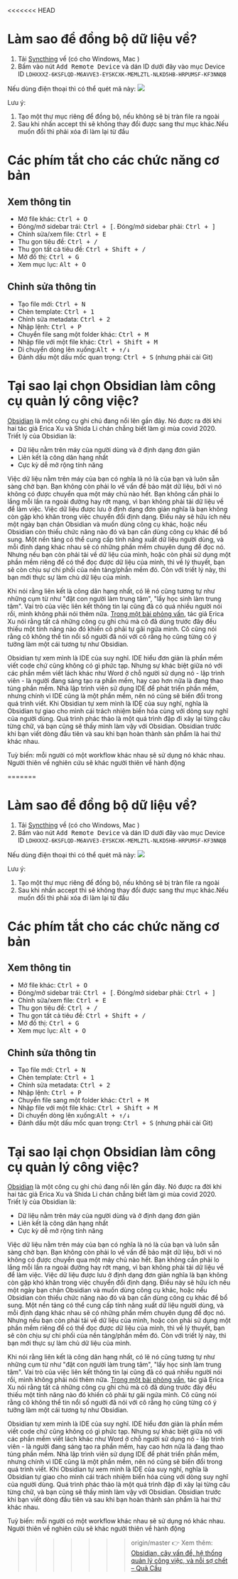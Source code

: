 <<<<<<< HEAD
# Làm sao để đồng bộ dữ liệu về?
1. Tải [Syncthing](https://syncthing.net/downloads/) về (có cho Windows, Mac ) 
2. Bấm vào nút <kbd>Add Remote Device</kbd> và dán ID dưới đây vào mục Device ID
`LDHXXXZ-6KSFLQD-M6AVVE3-EYSKCXK-MEMLZTL-NLKD5HB-HRPUMSF-KF3NNQB`

Nếu dùng điện thoại thì có thể quét mã này:
![](https://i.imgur.com/cABRyXJ.png)

Lưu ý:
1. Tạo một thư mục riêng để đồng bộ, nếu không sẽ bị tràn file ra ngoài 
2. Sau khi nhấn accept thì sẽ không thay đổi được sang thư mục khác.Nếu muốn đổi thì phải xóa đi làm lại từ đầu

# Các phím tắt cho các chức năng cơ bản
## Xem thông tin
- Mở file khác: <kbd>Ctrl + O</kbd>
- Đóng/mở sidebar trái: <kbd>Ctrl + [</kbd>. Đóng/mở sidebar phải: <kbd>Ctrl + ]</kbd>
- Chỉnh sửa/xem file: <kbd>Ctrl + E</kbd>
- Thu gọn tiêu đề: <kbd>Ctrl + /</kbd>
- Thu gọn tất cả tiêu đề: <kbd>Ctrl + Shift + /</kbd>
- Mở đồ thị: <kbd>Ctrl + G</kbd>
- Xem mục lục: <kbd>Alt + O</kbd>
## Chỉnh sửa thông tin
- Tạo file mới: <kbd>Ctrl + N</kbd>
- Chèn template: <kbd>Ctrl + 1</kbd>
- Chỉnh sửa metadata: <kbd>Ctrl + 2</kbd>
- Nhập lệnh: <kbd>Ctrl + P</kbd>
- Chuyển file sang một folder khác: <kbd>Ctrl + M</kbd>
- Nhập file với một file khác: <kbd>Ctrl + Shift + M</kbd>
- Di chuyển dòng lên xuống:<kbd>Alt + ↑/↓</kbd>
- Đánh dấu một dấu mốc quan trọng: <kbd>Ctrl + S</kbd> (nhưng phải cài Git) 

# Tại sao lại chọn Obsidian làm công cụ quản lý công việc?
[Obsidian](http://obsidian.md/) là một công cụ ghi chú đang nổi lên gần đây. Nó được ra đời khi hai tác giả Erica Xu và Shida Li chán chẳng biết làm gì mùa covid 2020. Triết lý của Obsidian là:
- Dữ liệu nằm trên máy của người dùng và ở định dạng đơn giản
- Liên kết là công dân hạng nhất
- Cực kỳ dễ mở rộng tính năng

Việc dữ liệu nằm trên máy của bạn có nghĩa là nó là của bạn và luôn sẵn sàng chờ bạn. Bạn không còn phải lo về vấn đề bảo mật dữ liệu, bởi vì nó không có được chuyển qua một máy chủ nào hết. Bạn không cần phải lo lắng mỗi lần ra ngoài đường hay rớt mạng, vì bạn không phải tải dữ liệu về để làm việc. Việc dữ liệu được lưu ở định dạng đơn giản nghĩa là bạn không còn gặp khó khăn trong việc chuyển đổi định dạng. Điều này sẽ hữu ích nếu một ngày bạn chán Obsidian và muốn dùng công cụ khác, hoặc nếu Obsidian còn thiếu chức năng nào đó và bạn cần dùng công cụ khác để bổ sung. Một nền tảng có thể cung cấp tính năng xuất dữ liệu người dùng, và mỗi định dạng khác nhau sẽ có những phần mềm chuyên dụng để đọc nó. Nhưng nếu bạn còn phải tải về dữ liệu của mình, hoặc còn phải sử dụng một phần mềm riêng để có thể đọc được dữ liệu của mình, thì về lý thuyết, bạn sẽ còn chịu sự chi phối của nền tảng/phần mềm đó. Còn với triết lý này, thì bạn mới thực sự làm chủ dữ liệu của mình.

Khi nói rằng liên kết là công dân hạng nhất, có lẽ nó cũng tương tự như những cụm từ như "đặt con người làm trung tâm", "lấy học sinh làm trung tâm". Vai trò của việc liên kết thông tin lại cũng đã có quá nhiều người nói rồi, mình không phải nói thêm nữa. [Trong một bài phỏng vấn](https://nesslabs.com/obsidian-featured-tool), tác giả Erica Xu nói rằng tất cả những công cụ ghi chú mà cô đã dùng trước đây đều thiếu một tính năng nào đó khiến cô phải tự gãi ngứa mình. Cô cũng nói rằng cô không thể tin nổi số người đã nói với cô rằng họ cũng từng có ý tưởng làm một cái tương tự như Obsidian.

Obsidian tự xem mình là IDE của suy nghĩ. IDE hiểu đơn giản là phần mềm viết code chứ cũng không có gì phức tạp. Nhưng sự khác biệt giữa nó với các phần mềm viết lách khác như Word ở chỗ người sử dụng nó - lập trình viên - là người đang sáng tạo ra phần mềm, hay cao hơn nữa là đang thao túng phần mềm. Nhà lập trình viên sử dụng IDE để phát triển phần mềm, nhưng chính vì IDE cũng là một phần mềm, nên nó cũng sẽ biến đổi trong quá trình viết. Khi Obsidian tự xem mình là IDE của suy nghĩ, nghĩa là Obsidian tự giao cho mình cái trách nhiệm biến hóa cùng với dòng suy nghĩ của người dùng. Quá trình phác thảo là một quá trình đập đi xây lại từng câu từng chữ, và bạn cũng sẽ thấy mình làm vậy với Obsidian. Obsidian trước khi bạn viết dòng đầu tiên và sau khi bạn hoàn thành sản phẩm là hai thứ khác nhau.

Tuỳ biến: mỗi người có một workflow khác nhau sẽ sử dụng nó khác nhau. Người thiên về nghiên cứu sẽ khác người thiên về hành động

=======
# Làm sao để đồng bộ dữ liệu về?
1. Tải [Syncthing](https://syncthing.net/downloads/) về (có cho Windows, Mac ) 
2. Bấm vào nút <kbd>Add Remote Device</kbd> và dán ID dưới đây vào mục Device ID
`LDHXXXZ-6KSFLQD-M6AVVE3-EYSKCXK-MEMLZTL-NLKD5HB-HRPUMSF-KF3NNQB`

Nếu dùng điện thoại thì có thể quét mã này:
![](https://i.imgur.com/cABRyXJ.png)

Lưu ý:
1. Tạo một thư mục riêng để đồng bộ, nếu không sẽ bị tràn file ra ngoài 
2. Sau khi nhấn accept thì sẽ không thay đổi được sang thư mục khác.Nếu muốn đổi thì phải xóa đi làm lại từ đầu

# Các phím tắt cho các chức năng cơ bản
## Xem thông tin
- Mở file khác: <kbd>Ctrl + O</kbd>
- Đóng/mở sidebar trái: <kbd>Ctrl + [</kbd>. Đóng/mở sidebar phải: <kbd>Ctrl + ]</kbd>
- Chỉnh sửa/xem file: <kbd>Ctrl + E</kbd>
- Thu gọn tiêu đề: <kbd>Ctrl + /</kbd>
- Thu gọn tất cả tiêu đề: <kbd>Ctrl + Shift + /</kbd>
- Mở đồ thị: <kbd>Ctrl + G</kbd>
- Xem mục lục: <kbd>Alt + O</kbd>
## Chỉnh sửa thông tin
- Tạo file mới: <kbd>Ctrl + N</kbd>
- Chèn template: <kbd>Ctrl + 1</kbd>
- Chỉnh sửa metadata: <kbd>Ctrl + 2</kbd>
- Nhập lệnh: <kbd>Ctrl + P</kbd>
- Chuyển file sang một folder khác: <kbd>Ctrl + M</kbd>
- Nhập file với một file khác: <kbd>Ctrl + Shift + M</kbd>
- Di chuyển dòng lên xuống:<kbd>Alt + ↑/↓</kbd>
- Đánh dấu một dấu mốc quan trọng: <kbd>Ctrl + S</kbd> (nhưng phải cài Git) 

# Tại sao lại chọn Obsidian làm công cụ quản lý công việc?
[Obsidian](http://obsidian.md/) là một công cụ ghi chú đang nổi lên gần đây. Nó được ra đời khi hai tác giả Erica Xu và Shida Li chán chẳng biết làm gì mùa covid 2020. Triết lý của Obsidian là:
- Dữ liệu nằm trên máy của người dùng và ở định dạng đơn giản
- Liên kết là công dân hạng nhất
- Cực kỳ dễ mở rộng tính năng

Việc dữ liệu nằm trên máy của bạn có nghĩa là nó là của bạn và luôn sẵn sàng chờ bạn. Bạn không còn phải lo về vấn đề bảo mật dữ liệu, bởi vì nó không có được chuyển qua một máy chủ nào hết. Bạn không cần phải lo lắng mỗi lần ra ngoài đường hay rớt mạng, vì bạn không phải tải dữ liệu về để làm việc. Việc dữ liệu được lưu ở định dạng đơn giản nghĩa là bạn không còn gặp khó khăn trong việc chuyển đổi định dạng. Điều này sẽ hữu ích nếu một ngày bạn chán Obsidian và muốn dùng công cụ khác, hoặc nếu Obsidian còn thiếu chức năng nào đó và bạn cần dùng công cụ khác để bổ sung. Một nền tảng có thể cung cấp tính năng xuất dữ liệu người dùng, và mỗi định dạng khác nhau sẽ có những phần mềm chuyên dụng để đọc nó. Nhưng nếu bạn còn phải tải về dữ liệu của mình, hoặc còn phải sử dụng một phần mềm riêng để có thể đọc được dữ liệu của mình, thì về lý thuyết, bạn sẽ còn chịu sự chi phối của nền tảng/phần mềm đó. Còn với triết lý này, thì bạn mới thực sự làm chủ dữ liệu của mình.

Khi nói rằng liên kết là công dân hạng nhất, có lẽ nó cũng tương tự như những cụm từ như "đặt con người làm trung tâm", "lấy học sinh làm trung tâm". Vai trò của việc liên kết thông tin lại cũng đã có quá nhiều người nói rồi, mình không phải nói thêm nữa. [Trong một bài phỏng vấn](https://nesslabs.com/obsidian-featured-tool), tác giả Erica Xu nói rằng tất cả những công cụ ghi chú mà cô đã dùng trước đây đều thiếu một tính năng nào đó khiến cô phải tự gãi ngứa mình. Cô cũng nói rằng cô không thể tin nổi số người đã nói với cô rằng họ cũng từng có ý tưởng làm một cái tương tự như Obsidian.

Obsidian tự xem mình là IDE của suy nghĩ. IDE hiểu đơn giản là phần mềm viết code chứ cũng không có gì phức tạp. Nhưng sự khác biệt giữa nó với các phần mềm viết lách khác như Word ở chỗ người sử dụng nó - lập trình viên - là người đang sáng tạo ra phần mềm, hay cao hơn nữa là đang thao túng phần mềm. Nhà lập trình viên sử dụng IDE để phát triển phần mềm, nhưng chính vì IDE cũng là một phần mềm, nên nó cũng sẽ biến đổi trong quá trình viết. Khi Obsidian tự xem mình là IDE của suy nghĩ, nghĩa là Obsidian tự giao cho mình cái trách nhiệm biến hóa cùng với dòng suy nghĩ của người dùng. Quá trình phác thảo là một quá trình đập đi xây lại từng câu từng chữ, và bạn cũng sẽ thấy mình làm vậy với Obsidian. Obsidian trước khi bạn viết dòng đầu tiên và sau khi bạn hoàn thành sản phẩm là hai thứ khác nhau.

Tuỳ biến: mỗi người có một workflow khác nhau sẽ sử dụng nó khác nhau. Người thiên về nghiên cứu sẽ khác người thiên về hành động

>>>>>>> origin/master
👉 Xem thêm: [Obsidian, cây vấn đề, hệ thống quản lý công việc, và nỗi sợ chết – Quả Cầu](https://xn--qucu-hr5aza.cc/obsidian?utm_source=Obsidian+Qu%E1%BA%A3+C%E1%BA%A7u+%C2%BB+%C4%90%E1%BB%8Dc+k%E1%BB%B9+h%C6%B0%E1%BB%9Bng+d%E1%BA%ABn+s%E1%BB%AD+d%E1%BB%A5ng+tr%C6%B0%E1%BB%9Bc+khi+d%C3%B9ng&utm_medium=Obsidian&utm_campaign=Giai+%C4%91o%E1%BA%A1n+1)